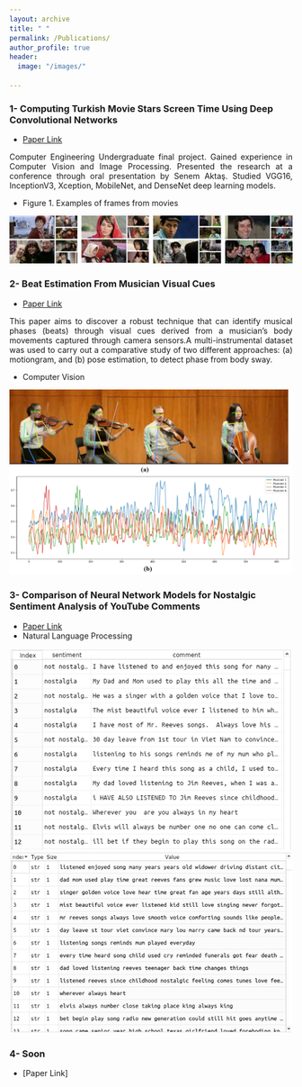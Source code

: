 ```yaml
---
layout: archive
title: " "
permalink: /Publications/
author_profile: true
header:
  image: "/images/"
  
---
```


### 1- Computing Turkish Movie Stars Screen Time Using Deep Convolutional Networks

- [Paper Link](https://www.researchgate.net/publication/353326673_Computing_Turkish_Movie_Stars_Screen_Time_Using_Deep_Convolutional_Networks)
<p style="text-align:justify"> Computer Engineering Undergraduate final project. Gained experience in Computer Vision and Image Processing.
Presented the research at a conference through oral presentation by Senem Aktaş. Studied VGG16, InceptionV3, Xception, MobileNet, and DenseNet deep learning models. </p>

- Figure 1. Examples of frames from movies
<img src="../WebDesignsFolder/Publications/MovieScreenTime.png" alt="MovieScreenTime">


### 2- Beat Estimation From Musician Visual Cues

- [Paper Link](https://www.researchgate.net/publication/352934838_BEAT_ESTIMATION_FROM_MUSICIAN_VISUAL_CUES)
<p style="text-align:justify"> This paper aims to discover a robust technique that can identify musical phases (beats) through
visual cues derived from a musician’s body movements captured through camera sensors.A multi-instrumental
dataset was used to carry out a comparative study of two different approaches: (a) motiongram, and (b) pose estimation, 
to detect phase from body sway. </p>

- Computer Vision

<img src="../WebDesignsFolder/Publications/BeatEstimation.png" alt="BeatEstimation">

### 3- Comparison of Neural Network Models for Nostalgic Sentiment Analysis of YouTube Comments

- [Paper Link](https://dergipark.org.tr/en/download/article-file/1506505)
- Natural Language Processing

<img src="../WebDesignsFolder/Publications/NostalgicSentiment1.png" alt="NostalgicSentiment1">
<img src="../WebDesignsFolder/Publications/NostalgicSentiment2.png" alt="NostalgicSentiment1">


### 4- Soon
- [Paper Link]


